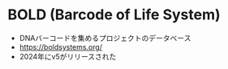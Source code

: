 # BOLD (Barcode of Life System)
- DNAバーコードを集めるプロジェクトのデータベース
- https://boldsystems.org/
- 2024年にv5がリリースされた
